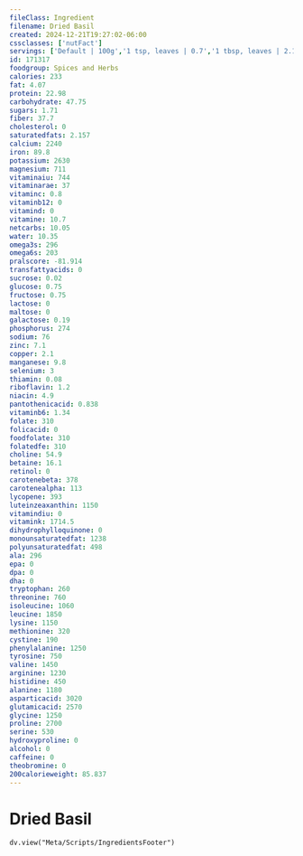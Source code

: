 ```yaml
---
fileClass: Ingredient
filename: Dried Basil
created: 2024-12-21T19:27:02-06:00
cssclasses: ['nutFact']
servings: ['Default | 100g','1 tsp, leaves | 0.7','1 tbsp, leaves | 2.1','1 tsp, ground | 1.4','1 tbsp, ground | 4.5']
id: 171317
foodgroup: Spices and Herbs
calories: 233
fat: 4.07
protein: 22.98
carbohydrate: 47.75
sugars: 1.71
fiber: 37.7
cholesterol: 0
saturatedfats: 2.157
calcium: 2240
iron: 89.8
potassium: 2630
magnesium: 711
vitaminaiu: 744
vitaminarae: 37
vitaminc: 0.8
vitaminb12: 0
vitamind: 0
vitamine: 10.7
netcarbs: 10.05
water: 10.35
omega3s: 296
omega6s: 203
pralscore: -81.914
transfattyacids: 0
sucrose: 0.02
glucose: 0.75
fructose: 0.75
lactose: 0
maltose: 0
galactose: 0.19
phosphorus: 274
sodium: 76
zinc: 7.1
copper: 2.1
manganese: 9.8
selenium: 3
thiamin: 0.08
riboflavin: 1.2
niacin: 4.9
pantothenicacid: 0.838
vitaminb6: 1.34
folate: 310
folicacid: 0
foodfolate: 310
folatedfe: 310
choline: 54.9
betaine: 16.1
retinol: 0
carotenebeta: 378
carotenealpha: 113
lycopene: 393
luteinzeaxanthin: 1150
vitamindiu: 0
vitamink: 1714.5
dihydrophylloquinone: 0
monounsaturatedfat: 1238
polyunsaturatedfat: 498
ala: 296
epa: 0
dpa: 0
dha: 0
tryptophan: 260
threonine: 760
isoleucine: 1060
leucine: 1850
lysine: 1150
methionine: 320
cystine: 190
phenylalanine: 1250
tyrosine: 750
valine: 1450
arginine: 1230
histidine: 450
alanine: 1180
asparticacid: 3020
glutamicacid: 2570
glycine: 1250
proline: 2700
serine: 530
hydroxyproline: 0
alcohol: 0
caffeine: 0
theobromine: 0
200calorieweight: 85.837
---
```


# Dried Basil

```dataviewjs
dv.view("Meta/Scripts/IngredientsFooter")
```
